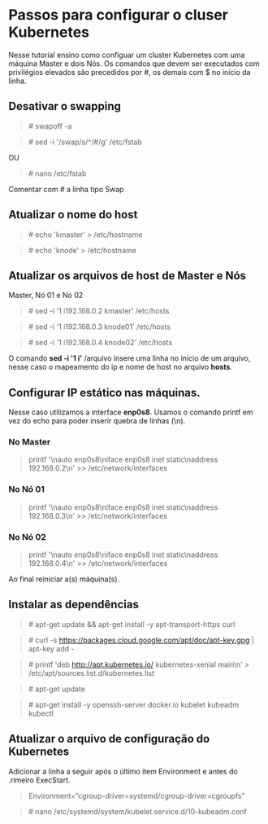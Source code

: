 # Passos para configurar o cluser Kubernetes

Nesse tutorial ensino como configuar um cluster Kubernetes com uma máquina Master e dois Nós.
Os comandos que devem ser executados com privilégios elevados são precedidos por  \#, os demais com $ no início da linha.

## Desativar o swapping

> \# swapoff -a

> \# sed -i '/swap/s/^/#/g' /etc/fstab

OU

> \# nano /etc/fstab

Comentar com # a linha tipo Swap

## Atualizar o nome do host

> \# echo 'kmaster' > /etc/hostname

> \# echo 'knode' > /etc/hostname


## Atualizar os arquivos de host de Master e Nós

Master, Nó 01 e Nó 02

> \# sed -i '1 i192.168.0.2 kmaster' /etc/hosts

> \# sed -i '1 i192.168.0.3 knode01' /etc/hosts

> \# sed -i '1 i192.168.0.4 knode02' /etc/hosts

 O comando **sed -i '1 i'** /arquivo insere uma linha no início de um arquivo, nesse caso o mapeamento do ip e nome de host no arquivo **hosts**.


## Configurar IP estático nas máquinas.

Nesse caso utilizamos a interface **enp0s8**. Usamos o comando printf em vez do echo para poder inserir quebra de linhas (\n).



### No Master

> printf '\nauto enp0s8\niface enp0s8 inet static\naddress 192.168.0.2\n' >> /etc/network/interfaces

### No Nó 01

> printf '\nauto enp0s8\niface enp0s8 inet static\naddress 192.168.0.3\n' >> /etc/network/interfaces

### No Nó 02

> printf '\nauto enp0s8\niface enp0s8 inet static\naddress 192.168.0.4\n' >> /etc/network/interfaces


Ao final reiniciar a(s) máquina(s).

## Instalar as dependências

> \# apt-get update && apt-get install -y apt-transport-https curl

> \# curl -s https://packages.cloud.google.com/apt/doc/apt-key.gpg | apt-key add -

> \# printf 'deb http://apt.kubernetes.io/ kubernetes-xenial main\n' > /etc/apt/sources.list.d/kubernetes.list

> \# apt-get update

> \# apt-get install -y openssh-server docker.io kubelet kubeadm kubectl 

## Atualizar o arquivo de configuração do Kubernetes

Adicionar a linha a seguir após o último item Environment e antes do .rimeiro ExecStart.

> Environment=”cgroup-driver=systemd/cgroup-driver=cgroupfs”

> \# nano /etc/systemd/system/kubelet.service.d/10-kubeadm.conf
